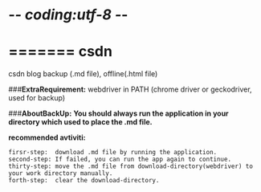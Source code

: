 # -*- coding:utf-8 -*-

=======
csdn
=======

csdn blog backup (.md file), offline(.html file)

###**ExtraRequirement:** 
webdriver in PATH (chrome driver or geckodriver, used for backup)

###**AboutBackUp:**
**You should always run the application in your directory 
which used to place the .md file.**

**recommended avtiviti:**

    firsr-step:  download .md file by running the application.
    second-step: If failed, you can run the app again to continue.
    thirty-step: move the .md file from download-directory(webdriver) to your work directory manually.
    forth-step:  clear the download-directory.